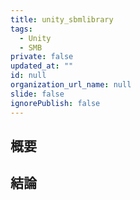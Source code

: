 ```yaml
---
title: unity_sbmlibrary
tags:
  - Unity
  - SMB
private: false
updated_at: ""
id: null
organization_url_name: null
slide: false
ignorePublish: false
---
```


## 概要

## 結論
